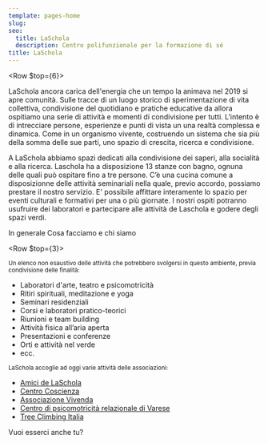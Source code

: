 ```yaml
---
template: pages-home
slug: 
seo:
  title: LaSchola
  description: Centro polifunzionale per la formazione di sé
title: LaSchola
---
```


<Row $top={6}>
<Col md={6} $initial>

LaSchola ancora carica dell'energia che un tempo la animava nel 2019 si apre comunità. Sulle tracce di un luogo storico di sperimentazione di vita collettiva, condivisione del quotidiano e pratiche educative da allora ospitiamo una serie di attività e momenti di condivisione per tutti. L'intento è di intrecciare persone, esperienze e punti di vista un una realtà complessa e dinamica. Come in un organismo vivente, costruendo un sistema che sia più della somma delle sue parti, uno spazio di crescita, ricerca e condivisione.

</Col>
<Col md={6}>

A LaSchola abbiamo spazi dedicati alla condivisione dei saperi, alla socialità e alla ricerca. Laschola ha a disposizione 13 stanze con bagno, ognuna delle quali può ospitare fino a tre persone. C’è una cucina comune a disposizionne delle attività seminariali nella quale, previo accordo, possiamo prestare il nostro servizio. E' possibile affittare interamente lo spazio per eventi culturali e formativi per una o più giornate. I nostri ospiti potranno usufruire dei laboratori e partecipare alle attività de Laschola e godere degli spazi verdi.

</Col>
</Row>

<SectionTitle>In generale</SectionTitle>
<SectionSubtitle>Cosa facciamo e chi siamo</SectionSubtitle>

<Row $top={3}>
<Col md={6}>

<small>Un elenco non esaustivo delle attività che potrebbero svolgersi in questo ambiente, previa condivisione delle finalità:</small>

<div>

- Laboratori d'arte, teatro e psicomotricità
- Ritiri spirituali, meditazione e yoga
- Seminari residenziali
- Corsi e laboratori pratico-teorici
- Riunioni e team building
- Attività fisica all’aria aperta
- Presentazioni e conferenze
- Orti e attività nel verde
- ecc.

</div>

</Col>
<Col md={6}>

<small>LaSchola accoglie ad oggi varie attività delle associazioni:</small>

<div>

- [Amici de LaSchola](/partners/amici-de-laschola)
- [Centro Coscienza](/partners/centro-coscienza)
- [Associazione Vivenda](/partners/associazione-vivenda)
- [Centro di psicomotricità relazionale di Varese](/partners/centro-studi-di-psicomotricità-relazionale)
- [Tree Climbing Italia](/partners/tree-climbing-italia)

</div>

<ButtonLink href="/contatti">Vuoi esserci anche tu?</ButtonLink>

</Col>
</Row>
